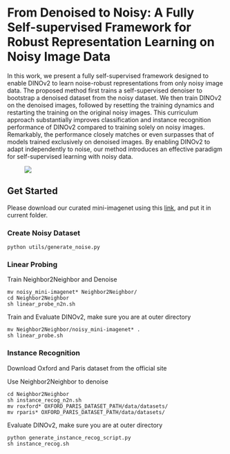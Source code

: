 # From Denoised to Noisy: A Fully Self-supervised Framework for Robust Representation Learning on Noisy Image Data

In this work, we present a fully self-supervised framework designed to enable DINOv2 to learn noise-robust representations from only noisy image data. The proposed method first trains a self-supervised denoiser to bootstrap a denoised dataset from the noisy dataset. We then train DINOv2 on the denoised images, followed by resetting the training dynamics and restarting the training on the original noisy images. This curriculum approach substantially improves classification and instance recognition performance of DINOv2 compared to training solely on noisy images. Remarkably, the performance closely matches or even surpasses that of models trained exclusively on denoised images. By enabling DINOv2 to adapt independently to noise, our method introduces an effective paradigm for self-supervised learning with noisy data.

<figure>
<img src="img/noisy_arch.png">
</figure>

## Get Started
Please download our curated mini-imagenet using this [link](https://drive.google.com/file/d/1kUbAt-FST_ptL-i-rxN46I-8P0xCDF3g/view?usp=sharing), and put it in current folder.

### Create Noisy Dataset
```shell
python utils/generate_noise.py
```

### Linear Probing
Train Neighbor2Neighbor and Denoise
```shell
mv noisy_mini-imagenet* Neighbor2Neighbor/
cd Neighbor2Neighbor
sh linear_probe_n2n.sh
```

Train and Evaluate DINOv2, make sure you are at outer directory
```shell
mv Neighbor2Neighbor/noisy_mini-imagenet* .
sh linear_probe.sh
```

### Instance Recognition
Download Oxford and Paris dataset from the official site

Use Neighbor2Neighbor to denoise
```shell
cd Neighbor2Neighbor
sh instance_recog_n2n.sh
mv roxford* OXFORD_PARIS_DATASET_PATH/data/datasets/
mv rparis* OXFORD_PARIS_DATASET_PATH/data/datasets/
```

Evaluate DINOv2, make sure you are at outer directory
```shell
python generate_instance_recog_script.py
sh instance_recog.sh
```

